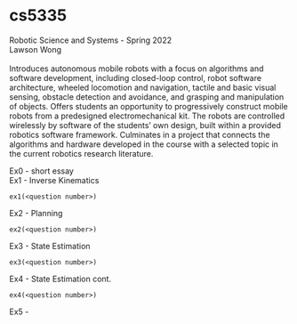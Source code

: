 # cs5335
Robotic Science and Systems - Spring 2022\
Lawson Wong\
\
Introduces autonomous mobile robots with a focus on algorithms and software development, including closed-loop control, robot software architecture, wheeled locomotion and navigation, tactile and basic visual sensing, obstacle detection and avoidance, and grasping and manipulation of objects. Offers students an opportunity to progressively construct mobile robots from a predesigned electromechanical kit. The robots are controlled wirelessly by software of the students’ own design, built within a provided robotics software framework. Culminates in a project that connects the algorithms and hardware developed in the course with a selected topic in the current robotics research literature.

Ex0 - short essay\
Ex1 - Inverse Kinematics
```
ex1(<question number>)
```
Ex2 - Planning
```
ex2(<question number>)
```
Ex3 - State Estimation
```
ex3(<question number>)
```
Ex4 - State Estimation cont.
```
ex4(<question number>)
```
Ex5 - 
